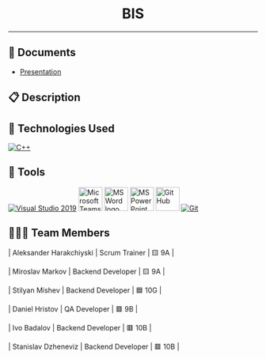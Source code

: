 <h1 align="center">BIS</h1>
<hr>

##  📁 **Documents**

- [Presentation](https://codingburgas-my.sharepoint.com/:p:/g/personal/agharakchiyski22_codingburgas_bg/EQu0L9BReXtJiv8IsYQj7DcBo3brR_KtbvYhh6h6En1bnA?e=uv4EZE)
## 📋 Description

## 🚀 Technologies Used

<p align="left">
  <a href="https://www.cplusplus.com/"><img src="https://img.icons8.com/color/48/000000/c-plus-plus-logo.png" alt="C++"/></a>
</p>

## 🔧 Tools

<p align="left">
  <a href="https://visualstudio.microsoft.com/"><img src="https://img.icons8.com/fluency/48/000000/visual-studio.png" alt="Visual Studio 2019"/></a>
  <a href=[https://visualstudio.microsoft.com/"><img src="https://upload.wikimedia.org/wikipedia/commons/thumb/c/c9/Microsoft_Office_Teams_%282018%E2%80%93present%29.svg/2203px-Microsoft_Office_Teams_%282018%E2%80%93present%29.svg.png" alt="Microsoft Teams height="48px" width="48px"/></a>
  <a href="https://www.microsoft.com/en-ww/microsoft-365/word"><img src="https://img.icons8.com/fluency/48/000000/microsoft-word-2019.png" alt="MS Word logo" width="48px"/></a>
  <a href="https://www.microsoft.com/en-us/microsoft-365/powerpoint"><img src="https://img.icons8.com/fluency/48/000000/microsoft-powerpoint-2019.png" alt="MS PowerPoint logo" width="48px" /></a>
  <a href="https://git-scm.com/"><img src="https://cdn-icons-png.flaticon.com/512/25/25231.png" alt="GitHub" height="48px" width="48px"/></a>
  <a href="https://git-scm.com/"><img src="https://img.icons8.com/color/48/000000/git.png" alt="Git"/></a>
</p>

## 👨🏻‍💻 Team Members

| Aleksander Harakchiyski | Scrum Trainer  | 🟨 9A |

| Miroslav Markov |  Backend Developer  | 🟨 9A |

| Stilyan Mishev | Backend Developer | 🟦 10G |

| Daniel Hristov | QA Developer  | 🟥 9B  |

| Ivo Badalov | Backend Developer  | 🟥 10B  |

| Stanislav Dzheneviz | Backend Developer  | 🟥 10B  |
